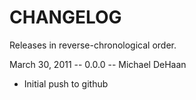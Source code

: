 CHANGELOG
=========

Releases in reverse-chronological order.

March 30, 2011 -- 0.0.0 -- Michael DeHaan
   * Initial push to github


